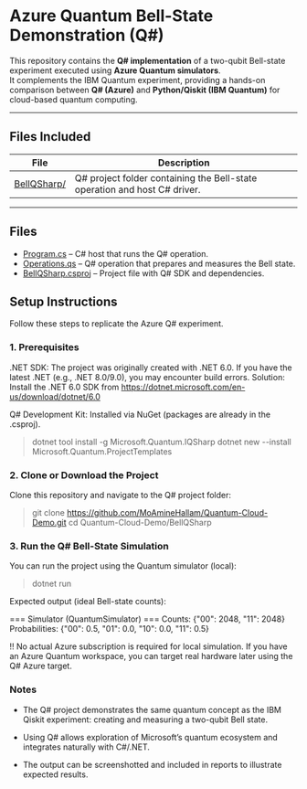 # Azure Quantum Bell-State Demonstration (Q#)

This repository contains the **Q# implementation** of a two-qubit Bell-state experiment executed using **Azure Quantum simulators**.  
It complements the IBM Quantum experiment, providing a hands-on comparison between **Q# (Azure)** and **Python/Qiskit (IBM Quantum)** for cloud-based quantum computing.

---

## Files Included

| File | Description |
|------|--------------|
| [BellQSharp/](BellQSharp/) | Q# project folder containing the Bell-state operation and host C# driver. |

---
## Files
- [Program.cs](BellQSharp/Program.cs) – C# host that runs the Q# operation.
- [Operations.qs](BellQSharp/Operations.qs) – Q# operation that prepares and measures the Bell state.
- [BellQSharp.csproj](BellQSharp/BellQSharp.csproj) – Project file with Q# SDK and dependencies.

## Setup Instructions

Follow these steps to replicate the Azure Q# experiment.

### 1. Prerequisites

.NET SDK: The project was originally created with .NET 6.0.
If you have the latest .NET (e.g., .NET 8.0/9.0), you may encounter build errors.
Solution: Install the .NET 6.0 SDK from https://dotnet.microsoft.com/en-us/download/dotnet/6.0

Q# Development Kit: Installed via NuGet (packages are already in the .csproj).
> dotnet tool install -g Microsoft.Quantum.IQSharp
> dotnet new --install Microsoft.Quantum.ProjectTemplates

### 2. Clone or Download the Project

Clone this repository and navigate to the Q# project folder:

> git clone https://github.com/MoAmineHallam/Quantum-Cloud-Demo.git
> cd Quantum-Cloud-Demo/BellQSharp

### 3. Run the Q# Bell-State Simulation

You can run the project using the Quantum simulator (local):

> dotnet run

Expected output (ideal Bell-state counts):

=== Simulator (QuantumSimulator) ===
Counts: {"00": 2048, "11": 2048}
Probabilities: {"00": 0.5, "01": 0.0, "10": 0.0, "11": 0.5}

!! No actual Azure subscription is required for local simulation.
If you have an Azure Quantum workspace, you can target real hardware later using the Q# Azure target.

### Notes

- The Q# project demonstrates the same quantum concept as the IBM Qiskit experiment: creating and measuring a two-qubit Bell state.

- Using Q# allows exploration of Microsoft’s quantum ecosystem and integrates naturally with C#/.NET.

- The output can be screenshotted and included in reports to illustrate expected results.


